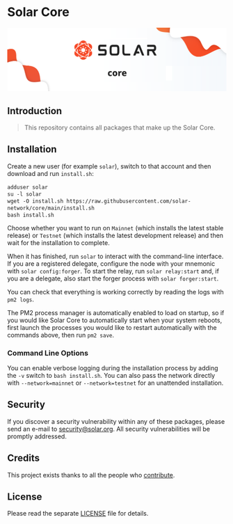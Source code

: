 # Solar Core

<p align="center">
	<img src="./banner.png" />
</p>

## Introduction

> This repository contains all packages that make up the Solar Core.

## Installation

Create a new user (for example `solar`), switch to that account and then download and run `install.sh`:

```
adduser solar
su -l solar
wget -O install.sh https://raw.githubusercontent.com/solar-network/core/main/install.sh
bash install.sh
```

Choose whether you want to run on `Mainnet` (which installs the latest stable release) or `Testnet` (which installs the latest development release) and then wait for the installation to complete.

When it has finished, run `solar` to interact with the command-line interface. If you are a registered delegate, configure the node with your mnemonic with `solar config:forger`. To start the relay, run `solar relay:start` and, if you are a delegate, also start the forger process with `solar forger:start`.

You can check that everything is working correctly by reading the logs with `pm2 logs`.

The PM2 process manager is automatically enabled to load on startup, so if you would like Solar Core to automatically start when your system reboots, first launch the processes you would like to restart automatically with the commands above, then run `pm2 save`.

### Command Line Options

You can enable verbose logging during the installation process by adding the `-v` switch to `bash install.sh`. You can also pass the network directly with `--network=mainnet` or `--network=testnet` for an unattended installation.

## Security

If you discover a security vulnerability within any of these packages, please send an e-mail to security@solar.org. All security vulnerabilities will be promptly addressed.

## Credits

This project exists thanks to all the people who [contribute](../../contributors).

## License

Please read the separate [LICENSE](LICENSE) file for details.
